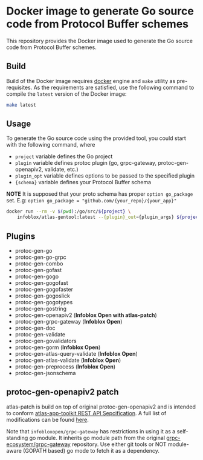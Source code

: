# Docker image to generate Go source code from Protocol Buffer schemes

This repository provides the Docker image used to generate the Go source code from Protocol Buffer schemes.

## Build

Build of the Docker image requires [docker](https://docs.docker.com/engine/installation/)
engine and ```make``` utility as pre-requisites. As the requirements are satisfied, use the
following command to compile the ```latest``` version of the Docker image:
```sh
make latest
```

## Usage

To generate the Go source code using the provided tool, you could start with the following command,
where

- `project` variable defines the Go project
- `plugin` variable defines protoc plugin (go, grpc-gateway, protoc-gen-openapiv2, validate, etc.)
- `plugin_opt` variable defines options to be passed to the specified plugin
- `{schema}` variable defines your Protocol Buffer schema

**NOTE** It is supposed that your proto schema has proper `option go_package` set.
E.g: `option go_package = "github.com/{your_repo}/{your_app}"`


```sh
docker run --rm -v $(pwd):/go/src/${project} \
    infoblox/atlas-gentool:latest --{plugin}_out={plugin_args} ${project}/{schema}.proto
```

## Plugins

- protoc-gen-go
- protoc-gen-go-grpc
- protoc-gen-combo
- protoc-gen-gofast
- protoc-gen-gogo
- protoc-gen-gogofast
- protoc-gen-gogofaster
- protoc-gen-gogoslick
- protoc-gen-gogotypes
- protoc-gen-gostring
- protoc-gen-openapiv2 (**Infoblox Open with atlas-patch**)
- protoc-gen-grpc-gateway (**Infoblox Open**)
- protoc-gen-doc
- protoc-gen-validate
- protoc-gen-govalidators
- protoc-gen-gorm (**Infoblox Open**)
- protoc-gen-atlas-query-validate (**Infoblox Open**)
- protoc-gen-atlas-validate (**Infoblox Open**)
- protoc-gen-preprocess (**Infoblox Open**)
- protoc-gen-jsonschema

## protoc-gen-openapiv2 patch

atlas-patch is build on top of original protoc-gen-openapiv2 and is intended to
conform [atlas-app-toolkit REST API Sepcification](https://github.com/infobloxopen/atlas-app-toolkit#rest-api-syntax-specification).
A full list of modifications can be found [here](https://github.com/infobloxopen/grpc-gateway/tree/v2/protoc-gen-openapiv2).

Note that `infobloxopen/grpc-gateway` has restrictions in using it as a self-standing go module. It inherits go module path from the original [grpc-ecosystem/grpc-gateway](https://github.com/grpc-ecosystem/grpc-gateway) repository. Use either git tools or NOT module-aware (GOPATH based) go mode to fetch it as a dependency.
